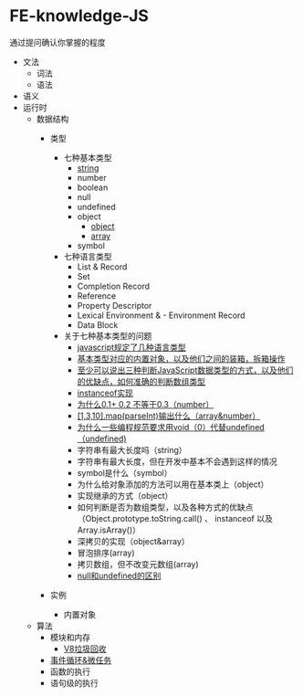 # FE-knowledge-JS
通过提问确认你掌握的程度

- 文法
  - 词法
  - 语法
- 语义
- 运行时
  - 数据结构
      - 类型
          - 七种基本类型
              - [string](https://github.com/Vstar18/FE-knowledge-JS/issues/5)
              - number
              - boolean
              - null
              - undefined
              - object
                  - [object](https://github.com/Vstar18/Learn-Books/issues/24)
                  - [array](https://github.com/Vstar18/FE-knowledge-JS/issues/1)
              - symbol
          - 七种语言类型
              -  List & Record
              - Set
              - Completion Record
              - Reference
              - Property Descriptor
              - Lexical Environment & - Environment Record
              - Data Block
          - 关于七种基本类型的问题
              - [javascript规定了几种语言类型](https://github.com/Vstar18/FE-knowledge-JS/issues/13)
              - [基本类型对应的内置对象，以及他们之间的装箱，拆箱操作](https://github.com/Vstar18/FE-knowledge-JS/issues/14)
              - [至少可以说出三种判断JavaScript数据类型的方式，以及他们的优缺点，如何准确的判断数组类型](https://github.com/Vstar18/FE-knowledge-JS/issues/15)
              - [instanceof实现](https://github.com/Vstar18/FE-knowledge-JS/issues/16)
              - [为什么0.1+ 0.2 不等于0.3（number）](https://github.com/Vstar18/FE-knowledge-JS/issues/4)
              - [[1,3,10].map(parseInt)输出什么（array&number）](https://github.com/Vstar18/FE-knowledge-JS/issues/2)
              - [为什么一些编程规范要求用void（0）代替undefined（undefined)](https://github.com/Vstar18/FE-knowledge-JS/issues/3)
              - 字符串有最大长度吗（string）
               - 字符串有最大长度，但在开发中基本不会遇到这样的情况
              - symbol是什么（symbol）
              - 为什么给对象添加的方法可以用在基本类上（object）
              - 实现继承的方式（object）
              - 如何判断是否为数组类型，以及各种方式的优缺点（Object.prototype.toString.call() 、 instanceof 以及 Array.isArray()）
              - 深拷贝的实现（object&array）
              - 冒泡排序(array)
              - 拷贝数组，但不改变元数组(array)
              - [null和undefined的区别](https://github.com/Vstar18/FE-knowledge-JS/issues/12)

      - 实例
          - 内置对象
  - 算法
    - 模块和内存
      - [V8垃圾回收](https://github.com/Vstar18/FE-knowledge-JS/issues/11)
    - [事件循环&微任务](https://github.com/Vstar18/FE-knowledge-JS/issues/10)
    - 函数的执行
    - 语句级的执行

